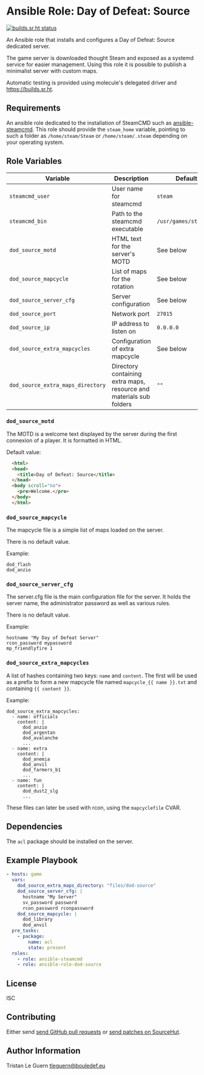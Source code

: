 # Ansible Role: Day of Defeat: Source

[![builds.sr.ht status](https://builds.sr.ht/~tleguern/ansible-role-dod-source.svg)](https://builds.sr.ht/~tleguern/ansible-role-dod-source?)

An Ansible role that installs and configures a Day of Defeat: Source dedicated server.

The game server is downloaded thought Steam and exposed as a systemd service for easier management.
Using this role it is possible to publish a minimalist server with custom maps.

Automatic testing is provided using molecule's delegated driver and <https://builds.sr.ht>.

## Requirements

An ansible role dedicated to the installation of SteamCMD such as [ansible-steamcmd](https://github.com/tleguern/ansible-steamcmd).
This role should provide the `steam_home` variable, pointing to such a folder as `/home/steam/Steam` or `/home/steam/.steam` depending on your operating system.

## Role Variables

| Variable | Description | Default |
|----------|-------------|---------|
| `steamcmd_user` | User name for steamcmd | `steam` |
| `steamcmd_bin` | Path to the steamcmd executable | `/usr/games/steamcmd` |
| `dod_source_motd` | HTML text for the server's MOTD | See below |
| `dod_source_mapcycle` | List of maps for the rotation | See below |
| `dod_source_server_cfg` | Server configuration | See below |
| `dod_source_port` | Network port | `27015` |
| `dod_source_ip` | IP address to listen on | `0.0.0.0` |
| `dod_source_extra_mapcycles` | Configuration of extra mapcycle | See below |
| `dod_source_extra_maps_directory` | Directory containing extra maps, resource and materials sub folders | `""` |

### `dod_source_motd`

The MOTD is a welcome text displayed by the server during the first connexion of a player.
It is formatted in HTML.

Default value:

```html
  <html>
  <head>
    <title>Day of Defeat: Source</title>
  </head>
  <body scroll="no">
    <pre>Welcome.</pre>
  </body>
  </html>
```

### `dod_source_mapcycle`

The mapcycle file is a simple list of maps loaded on the server.

There is no default value.

Example:

```
dod_flash
dod_anzio
```

### `dod_source_server_cfg`

The server.cfg file is the main configuration file for the server.
It holds the server name, the administrator password as well as various rules.

There is no default value.

Example:

```
hostname "My Day of Defeat Server"
rcon_password mypassword
mp_friendlyfire 1
```

### `dod_source_extra_mapcycles`

A list of hashes containing two keys: `name` and `content`.
The first will be used as a prefix to form a new mapcycle file named `mapcycle_{{ name }}.txt` and containing `{{ content }}`.

Example:

```
dod_source_extra_mapcycles:
  - name: officials
    content: |
      dod_anzio
      dod_argentan
      dod_avalanche
      ...
  - name: extra
    content: |
      dod_anemia
      dod_anvil
      dod_farmers_b1
      ...
  - name: fun
    content: |
      dod_dust2_slg
      ...
```

These files can later be used with rcon, using the `mapcyclefile` CVAR.

## Dependencies

The `acl` package should be installed on the server.

## Example Playbook

```yaml
- hosts: game
  vars:
    dod_source_extra_maps_directory: "files/dod-source"
    dod_source_server_cfg: |
      hostname "My Server"
      sv_password password
      rcon_password rconpassword
    dod_source_mapcycle: |
      dod_library
      dod_anvil
  pre_tasks:
    - package:
        name: acl
        state: present
  roles:
    - role: ansible-steamcmd
    - role: ansible-role-dod-source
```

## License

ISC

## Contributing

Either send [send GitHub pull requests](https://github.com/tleguern/ansible-role-dod-source) or [send patches on SourceHut](https://lists.sr.ht/~tleguern/misc).

## Author Information

Tristan Le Guern <tleguern@bouledef.eu>
